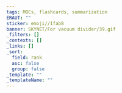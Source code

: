 ```yaml
---
tags: MOCs, flashcards, summarization
ERAUT: ""
sticker: emoji//1fab8
banner: SKYNET/For vacuum divider/39.gif
_filters: []
_contexts: []
_links: []
_sort:
  field: rank
  asc: false
  group: false
_template: ""
_templateName: ""
---
```

```folder-index-content
```

